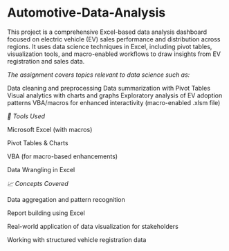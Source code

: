 # Automotive-Data-Analysis
This project is a comprehensive Excel-based data analysis dashboard focused on electric vehicle (EV) sales performance and distribution across regions. It uses data science techniques in Excel, including pivot tables, visualization tools, and macro-enabled workflows to draw insights from EV registration and sales data.

*The assignment covers topics relevant to data science such as:*

Data cleaning and preprocessing
Data summarization with Pivot Tables
Visual analytics with charts and graphs
Exploratory analysis of EV adoption patterns
VBA/macros for enhanced interactivity (macro-enabled .xlsm file)

*🔧 Tools Used*

Microsoft Excel (with macros)

Pivot Tables & Charts

VBA (for macro-based enhancements)

Data Wrangling in Excel

*📈 Concepts Covered*

Data aggregation and pattern recognition

Report building using Excel

Real-world application of data visualization for stakeholders

Working with structured vehicle registration data
